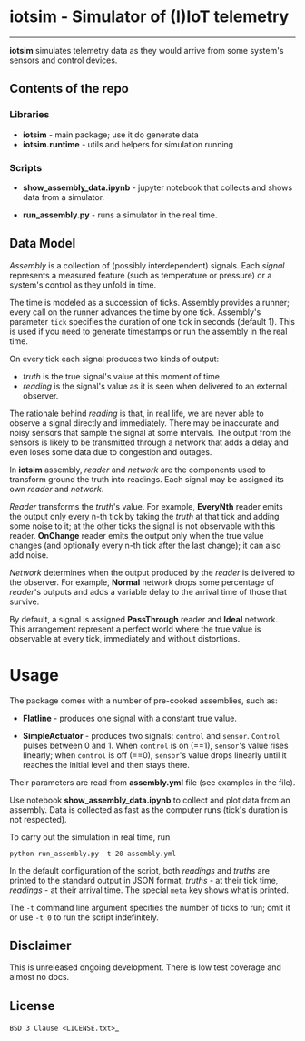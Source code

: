 

# iotsim - Simulator of (I)IoT telemetry

---------------------------------------

**iotsim** simulates telemetry data as they would arrive from some system's sensors and control devices.

## Contents of the repo

### Libraries

- **iotsim** - main package; use it do generate data
- **iotsim.runtime** - utils and helpers for simulation running

### Scripts

- **show_assembly_data.ipynb** - jupyter notebook that collects and shows data from a simulator.

- **run_assembly.py** - runs a simulator in the real time.


## Data Model

*Assembly* is a collection of (possibly interdependent) signals.
Each *signal* represents a measured feature (such as temperature or pressure) or a system's control as they unfold in time.

The time is modeled as a succession of ticks. Assembly provides a runner; every call on the runner advances the time by one tick.
Assembly's parameter `tick` specifies the duration of one tick in seconds (default 1). This is used if you need to generate timestamps or run the assembly in the real time.

On every tick each signal produces two kinds of output:

- *truth* is the true signal's value at this moment of time.
- *reading* is the signal's value as it is seen when delivered to an external observer.

The rationale behind *reading* is that, in real life, we are never able to observe a signal directly and immediately.
There may be inaccurate and noisy sensors that sample the signal at some intervals. The output from the sensors is likely to be transmitted through a network that adds a delay and even loses some data due to congestion and outages.

In **iotsim** assembly, *reader* and *network* are the components used to transform ground the truth into readings. Each signal may be assigned its own *reader* and *network*.

*Reader* transforms the *truth*'s value.
For example, **EveryNth** reader emits the output only every n-th tick by taking the *truth* at that tick and adding some noise to it; at the other ticks the signal is not observable with this reader.
**OnChange** reader emits the output only when the true value changes (and optionally every n-th tick after the last change); it can also add noise.

*Network* determines when the output produced by the *reader* is delivered to the observer. For example, **Normal** network drops some percentage of *reader*'s outputs and adds a variable delay to the arrival time of those that survive.

By default, a signal is assigned **PassThrough** reader and **Ideal** network. This arrangement represent a perfect world where the true value is observable at every tick, immediately and without distortions.


Usage
============

The package comes with a number of pre-cooked assemblies, such as:

- **Flatline** - produces one signal with a constant true value.

- **SimpleActuator** - produces two signals: `control` and `sensor`. `Control` pulses between 0 and 1. When `control` is on (==1), `sensor`'s value rises linearly; when `control` is off (==0), `sensor`'s value drops linearly until it reaches the initial level and then stays there.

Their parameters are read from **assembly.yml** file (see examples in the file).

Use notebook **show_assembly_data.ipynb** to collect and plot data from an assembly. Data is collected as fast as the computer runs (tick's duration is not respected).

To carry out the simulation in real time, run

``python run_assembly.py -t 20 assembly.yml``


In the default configuration of the script, both *readings* and *truths* are printed to the standard output in JSON format, *truths* - at their tick time, *readings* -  at their arrival time. The special `meta` key shows what is printed.

The ``-t`` command line argument specifies the number of ticks to run; omit it or use ``-t 0`` to run the script indefinitely.


## Disclaimer

This is unreleased ongoing development. There is low test coverage and almost no docs.


## License

`BSD 3 Clause <LICENSE.txt>`_

